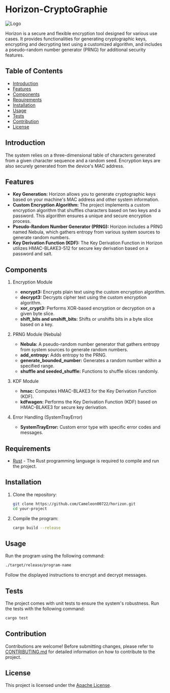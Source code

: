 # Horizon-CryptoGraphie

![Logo](./proxy-image.png)

Horizon is a secure and flexible encryption tool designed for various use cases. It provides functionalities for generating cryptographic keys, encrypting and decrypting text using a customized algorithm, and includes a pseudo-random number generator (PRNG) for additional security features.

## Table of Contents

- [Introduction](#introduction)
- [Features](#features)
- [Components](#Components)
- [Requirements](#requirements)
- [Installation](#installation)
- [Usage](#usage)
- [Tests](#tests)
- [Contribution](#contribution)
- [License](#license)

## Introduction

The system relies on a three-dimensional table of characters generated from a given character sequence and a random seed. Encryption keys are also securely generated from the device's MAC address.

## Features

- **Key Generation:** Horizon allows you to generate cryptographic keys based on your machine's MAC address and other system information.
- **Custom Encryption Algorithm:** The project implements a custom encryption algorithm that shuffles characters based on two keys and a password. This algorithm ensures a unique and secure encryption process.
- **Pseudo-Random Number Generator (PRNG):** Horizon includes a PRNG named Nebula, which gathers entropy from various system sources to generate random numbers.
- **Key Derivation Function (KDF):** The Key Derivation Function in Horizon utilizes HMAC-BLAKE3-512 for secure key derivation based on a password and salt.

## Components
1. Encryption Module

    - **encrypt3:** Encrypts plain text using the custom encryption algorithm.
    - **decrypt3:** Decrypts cipher text using the custom encryption algorithm.
    - **xor_crypt3:** Performs XOR-based encryption or decryption on a given byte slice.
    - **shift_bits and unshift_bits:** Shifts or unshifts bits in a byte slice based on a key.

2. PRNG Module (Nebula)

    - **Nebula:** A pseudo-random number generator that gathers entropy from system sources to generate random numbers.
    - **add_entropy:** Adds entropy to the PRNG.
    - **generate_bounded_number:** Generates a random number within a specified range.
    - **shuffle and seeded_shuffle:** Functions to shuffle slices randomly.

3. KDF Module

    - **hmac:** Computes HMAC-BLAKE3 for the Key Derivation Function (KDF).
    - **kdfwagen:** Performs the Key Derivation Function (KDF) based on HMAC-BLAKE3 for secure key derivation.

4. Error Handling (SystemTrayError)

    - **SystemTrayError:** Custom error type with specific error codes and messages.

## Requirements

- [Rust](https://www.rust-lang.org/) - The Rust programming language is required to compile and run the project.

## Installation

1. Clone the repository:
   ```bash
   git clone https://github.com/Cameleon00722/horizon.git
   cd your-project
   ```

2. Compile the program:
   ```bash
   cargo build --release
   ```

## Usage

Run the program using the following command:

```bash
./target/release/program-name
```

Follow the displayed instructions to encrypt and decrypt messages.

## Tests

The project comes with unit tests to ensure the system's robustness. Run the tests with the following command:

```bash
cargo test
```

## Contribution

Contributions are welcome! Before submitting changes, please refer to [CONTRIBUTING.md](CONTRIBUTING.md) for detailed information on how to contribute to the project.

## License

This project is licensed under the [Apache License](LICENSE).
